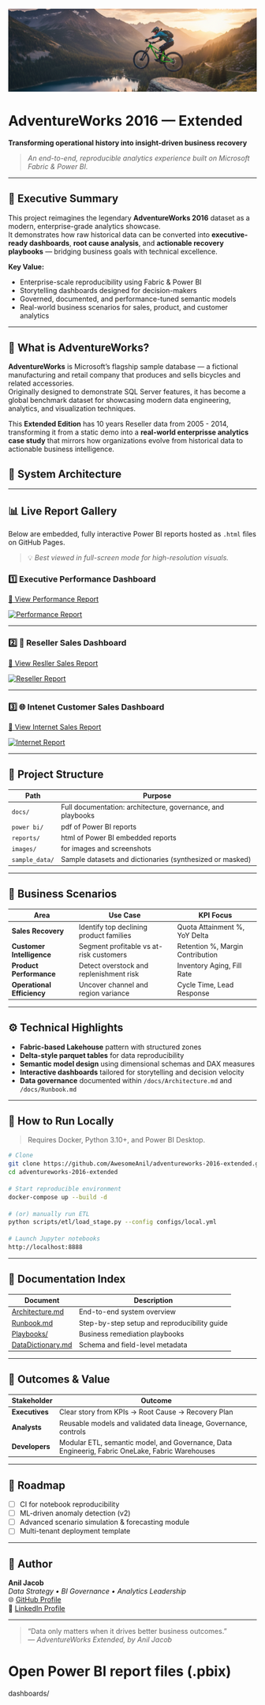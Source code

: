 ![Prohect Banner](banner.png)

# AdventureWorks 2016 — Extended  
**Transforming operational history into insight-driven business recovery**

> *An end-to-end, reproducible analytics experience built on Microsoft Fabric & Power BI.*

---

## 🚀 Executive Summary

This project reimagines the legendary **AdventureWorks 2016** dataset as a modern, enterprise-grade analytics showcase.  
It demonstrates how raw historical data can be converted into **executive-ready dashboards**, **root cause analysis**, and **actionable recovery playbooks** — bridging business goals with technical excellence.

**Key Value:**
- Enterprise-scale reproducibility using Fabric & Power BI
- Storytelling dashboards designed for decision-makers
- Governed, documented, and performance-tuned semantic models
- Real-world business scenarios for sales, product, and customer analytics

---

## 🏢 What is AdventureWorks?

**AdventureWorks** is Microsoft’s flagship sample database — a fictional manufacturing and retail company that produces and sells bicycles and related accessories.  
Originally designed to demonstrate SQL Server features, it has become a global benchmark dataset for showcasing modern data engineering, analytics, and visualization techniques.

This **Extended Edition** has 10 years Reseller data from 2005 - 2014, transforming it from a static demo into a **real-world enterprisse analytics case study** that mirrors how organizations evolve from historical data to actionable business intelligence. 


## 🧭 System Architecture


---

## 📊 Live Report Gallery

Below are embedded, fully interactive Power BI reports hosted as `.html` files on GitHub Pages.  
> 💡 *Best viewed in full-screen mode for high-resolution visuals.*

### 1️⃣ Executive Performance Dashboard

[🔗 View Performance Report](https://awesomeanil.github.io/adventureworks-2016-extended/Performance.html)

[![Performance Report](https://img.shields.io/badge/View-Performance%20Report-darkblue)](https://awesomeanil.github.io/adventureworks-2016-extended/Performance.html)


---

### 2️⃣ 🏪 Reseller Sales Dashboard

[🔗 View Resller Sales Report](https://awesomeanil.github.io/adventureworks-2016-extended/ResellerSales.html)

[![Reseller Report](https://img.shields.io/badge/View-Reseller%20Report-green)](https://awesomeanil.github.io/adventureworks-2016-extended/ResellerSales.html)

---

### 3️⃣ 🌐 Intenet Customer Sales Dashboard

[🔗 View Internet Sales Report](https://awesomeanil.github.io/adventureworks-2016-extended/InternetSales.html)

[![Internet Report](https://img.shields.io/badge/View-Internet%20Report-blue)](https://awesomeanil.github.io/adventureworks-2016-extended/InternetSales.html)


---

## 🧩 Project Structure

| Path | Purpose |
|------|----------|
| `docs/` | Full documentation: architecture, governance, and playbooks |
| `power bi/` | pdf of Power BI reports |
| `reports/` | html of Power BI embedded reports |
| `images/` | for images and screenshots |
| `sample_data/` | Sample datasets and dictionaries (synthesized or masked) |

---

## 🧠 Business Scenarios

| Area | Use Case | KPI Focus |
|------|-----------|-----------|
| **Sales Recovery** | Identify top declining product families | Quota Attainment %, YoY Delta |
| **Customer Intelligence** | Segment profitable vs at-risk customers | Retention %, Margin Contribution |
| **Product Performance** | Detect overstock and replenishment risk | Inventory Aging, Fill Rate |
| **Operational Efficiency** | Uncover channel and region variance | Cycle Time, Lead Response |

---

## ⚙️ Technical Highlights

- **Fabric-based Lakehouse** pattern with structured zones  
- **Delta-style parquet tables** for data reproducibility  
- **Semantic model design** using dimensional schemas and DAX measures  
- **Interactive dashboards** tailored for storytelling and decision velocity  
- **Data governance** documented within `/docs/Architecture.md` and `/docs/Runbook.md`

---

## 🧰 How to Run Locally

> Requires Docker, Python 3.10+, and Power BI Desktop.

```bash
# Clone
git clone https://github.com/AwesomeAnil/adventureworks-2016-extended.git
cd adventureworks-2016-extended

# Start reproducible environment
docker-compose up --build -d

# (or) manually run ETL
python scripts/etl/load_stage.py --config configs/local.yml

# Launch Jupyter notebooks
http://localhost:8888
```
---

## 📘 Documentation Index

| Document | Description |
|-----------|--------------|
| [Architecture.md](Architecture.md) | End-to-end system overview |
| [Runbook.md](Runbook.md) | Step-by-step setup and reproducibility guide |
| [Playbooks/](Playbooks/) | Business remediation playbooks |
| [DataDictionary.md](DataDictionary.md) | Schema and field-level metadata |


---

## 🏁 Outcomes & Value

| Stakeholder | Outcome |
|--------------|----------|
| **Executives** | Clear story from KPIs → Root Cause → Recovery Plan |
| **Analysts** | Reusable models and validated data lineage, Governance, controls |
| **Developers** | Modular ETL, semantic model, and Governance, Data Engineerig, Fabric OneLake, Fabric Warehouses |

---

## 📍 Roadmap

- [ ] CI for notebook reproducibility  
- [ ] ML-driven anomaly detection (v2)  
- [ ] Advanced scenario simulation & forecasting module  
- [ ] Multi-tenant deployment template  

---

## 👤 Author

**Anil Jacob**  
*Data Strategy • BI Governance • Analytics Leadership*  
🌐 [GitHub Profile](https://github.com/AwesomeAnil)  
💼 [LinkedIn Profile](https://linkedin.com/in/anil-jacobs)  

---

> “Data only matters when it drives better business outcomes.”  
> — *AdventureWorks Extended, by Anil Jacob*





# Open Power BI report files (.pbix)
dashboards/
